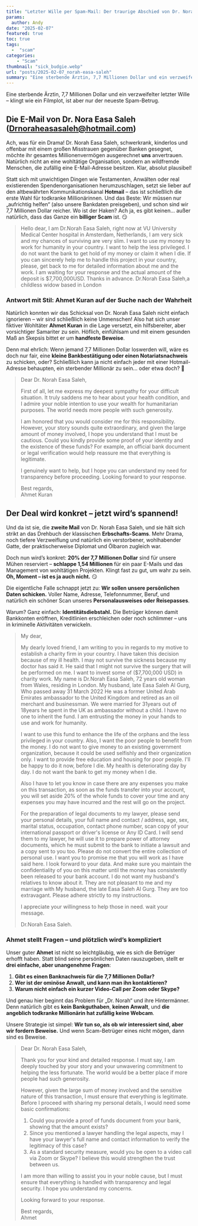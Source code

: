 ```yaml
---
title: "Letzter Wille per Spam-Mail: Der traurige Abschied von Dr. Norah Easa Saleh"
params:
  author: Andy
date: "2025-02-07"
featured: true
toc: true
tags: 
  -  "scam"
categories:
    - "Scam"
thumbnail: "sick_budgie.webp"
url: "posts/2025-02-07_norah-easa-saleh"
summary: "Eine sterbende Ärztin, 7,7 Millionen Dollar und ein verzweifelter letzter Wille – klingt wie ein Filmplot, ist aber nur der neueste Spam-Betrug."
---
```


Eine sterbende Ärztin, 7,7 Millionen Dollar und ein verzweifelter letzter Wille – klingt wie ein Filmplot, ist aber nur der neueste Spam-Betrug.


## Die E-Mail von Dr. Nora Easa Saleh (Drnoraheasasaleh@hotmail.com)

Ach, was für ein Drama! Dr. Norah Easa Saleh, schwerkrank, kinderlos und offenbar mit einem großen Misstrauen gegenüber Banken gesegnet, möchte ihr gesamtes Millionenvermögen ausgerechnet **uns** anvertrauen. Natürlich nicht an eine wohltätige Organisation, sondern an wildfremde Menschen, die zufällig eine E-Mail-Adresse besitzen. Klar, absolut plausibel!  

Statt sich mit unwichtigen Dingen wie Testamenten, Anwälten oder real existierenden Spendenorganisationen herumzuschlagen, setzt sie lieber auf den altbewährten Kommunikationskanal **Hotmail** – das ist schließlich die erste Wahl für todkranke Millionärinnen. Und das Beste: Wir müssen nur „aufrichtig helfen“ (also unsere Bankdaten preisgeben), und schon sind wir 7,7 Millionen Dollar reicher. Wo ist der Haken? Ach ja, es gibt keinen… außer natürlich, dass das Ganze ein **billiger Scam** ist. 😏

> Hello dear, I am Dr.Norah Easa Saleh, right now at VU University Medical Center hospital in Amsterdam, Netherlands, I am very sick and my chances of surviving are very slim. I want to use my money to work for humanity in your country. I want to help the less privileged. I do not want the bank to get hold of my money or claim it when I die. If you can sincerely help me to handle this project in your country, please, get back to me for detailed information about me and the work. I am waiting for your response and the actual amount of the deposit is $7,700,000USD. Thanks in advance. Dr.Norah Easa Saleh,a childless widow based in London  


### Antwort mit Stil: Ahmet Kuran auf der Suche nach der Wahrheit

Natürlich konnten wir das Schicksal von Dr. Norah Easa Saleh nicht einfach ignorieren – wir sind schließlich keine Unmenschen! Also hat sich unser fiktiver Wohltäter **Ahmet Kuran** in die Lage versetzt, ein hilfsbereiter, aber vorsichtiger Samariter zu sein. Höflich, einfühlsam und mit einem gesunden Maß an Skepsis bittet er um **handfeste Beweise**.  

Denn mal ehrlich: Wenn jemand 7,7 Millionen Dollar loswerden will, wäre es doch nur fair, eine **kleine Bankbestätigung oder einen Notariatsnachweis** zu schicken, oder? Schließlich kann ja nicht einfach jeder mit einer Hotmail-Adresse behaupten, ein sterbender Millionär zu sein… oder etwa doch? 🤔  

> Dear Dr. Norah Easa Saleh,  
>   
> First of all, let me express my deepest sympathy for your difficult situation. It truly saddens me to hear about your health condition, and I admire your noble intention to use your wealth for humanitarian purposes. The world needs more people with such generosity.  
>   
> I am honored that you would consider me for this responsibility. However, your story sounds quite extraordinary, and given the large amount of money involved, I hope you understand that I must be cautious. Could you kindly provide some proof of your identity and the existence of these funds? For example, an official bank document or legal verification would help reassure me that everything is legitimate.  
>   
> I genuinely want to help, but I hope you can understand my need for transparency before proceeding. Looking forward to your response.  
>   
> Best regards,  
> Ahmet Kuran  

## Der Deal wird konkret – jetzt wird’s spannend!  

Und da ist sie, die **zweite Mail** von Dr. Norah Easa Saleh, und sie hält sich strikt an das Drehbuch der klassischen **Erbschafts-Scams**. Mehr Drama, noch tiefere Verzweiflung und natürlich ein verstorbener, wohlhabender Gatte, der praktischerweise Diplomat und Ölbaron zugleich war.  

Doch nun wird’s konkret: **20% der 7,7 Millionen Dollar** sind für unsere Mühen reserviert – **schlappe 1,54 Millionen** für ein paar E-Mails und das Management von wohltätigen Projekten. Klingt fast zu gut, um wahr zu sein. **Oh, Moment – ist es ja auch nicht.** 😏  

Die eigentliche Falle schnappt jetzt zu: **Wir sollen unsere persönlichen Daten schicken.** Voller Name, Adresse, Telefonnummer, Beruf, und natürlich ein schöner Scan unseres **Personalausweises oder Reisepasses**. 

Warum? Ganz einfach: **Identitätsdiebstahl.** Die Betrüger können damit Bankkonten eröffnen, Kreditlinien erschleichen oder noch schlimmer – uns in kriminelle Aktivitäten verwickeln.  

> My dear,  
>   
> My dearly loved friend, I am writing to you in regards to my motive to establish a charity firm in your country. I have taken this decision because of my ill health. I may not survive the sickness because my doctor has said it. He said that I might not survive the surgery that will be performed on me. I want to invest some of ($7,700,000 USD) in charity work. My name is Dr.Norah Easa Saleh, 72 years old woman from Wales, residing in London. My husband, late Easa Saleh Al Gurg, Who passed away 31 March 2022 He was a former United Arab Emirates ambassador to the United Kingdom and retired as an oil merchant and businessman. We were married for 31years out of 18years he spent in the UK as ambassador without a child. I have no one to inherit the fund. I am entrusting the money in your hands to use and work for humanity.  
>   
> I want to use this fund to enhance the life of the orphans and the less privileged in your country. Also, I want the poor people to benefit from the money. I do not want to give money to an existing government organization, because it could be used selfishly and their organization only. I want to provide free education and housing for poor people. I'll be happy to do it now, before I die. My health is deteriorating day by day. I do not want the bank to get my money when I die.  
>   
> Also I have  to let you know in case there are any expenses you make on this transaction, as soon as the funds transfer into your account, you will  set aside  20% of the whole funds to cover your time and any expenses you may have incurred  and the rest will go on the project.  
>   
> For the preparation of legal documents to my lawyer, please send your personal details, your full name and contact / address, age, sex, marital status, occupation, contact phone number, scan copy of your international passport or driver's license or Any ID Card. I will send them to my lawyer, he will use it to prepare power of attorney documents, which he must submit to the bank to initiate a lawsuit and a copy sent to you too. Please do not convert the entire collection of personal use. I want you to promise me that you will work as I have said here. I look forward to your data. And make sure you maintain the confidentiality of you on this matter until the money has consistently been released to your bank account. I do not want my husband's relatives to know about it. They are not pleasant to me and my marriage with My husband, the late Easa Saleh Al Gurg. They are too extravagant. Please adhere strictly to my instructions.  
>   
> I appreciate your willingness to help those in need. wait your message.  
>   
> Dr.Norah Easa Saleh.  

### Ahmet stellt Fragen – und plötzlich wird’s kompliziert  

Unser guter **Ahmet** ist nicht so leichtgläubig, wie es sich die Betrüger erhofft haben. Statt blind seine persönlichen Daten rauszugeben, stellt er **drei einfache, aber unangenehme Fragen**:  

1. **Gibt es einen Banknachweis für die 7,7 Millionen Dollar?**  
2. **Wer ist der ominöse Anwalt, und kann man ihn kontaktieren?**  
3. **Warum nicht einfach ein kurzer Video-Call per Zoom oder Skype?**  

Und genau hier beginnt das Problem für „Dr. Norah“ und ihre Hintermänner. Denn natürlich gibt es **kein Bankguthaben**, **keinen Anwalt**, und **die angeblich todkranke Millionärin hat zufällig keine Webcam**.  

Unsere Strategie ist simpel: **Wir tun so, als ob wir interessiert sind, aber wir fordern Beweise.** Und wenn Scam-Betrüger eines nicht mögen, dann sind es Beweise.  

> Dear Dr. Norah Easa Saleh,    
>   
> Thank you for your kind and detailed response. I must say, I am deeply touched by your story and your unwavering commitment to helping the less fortunate. The world would be a better place if more people had such generosity.    
>   
> However, given the large sum of money involved and the sensitive nature of this transaction, I must ensure that everything is legitimate. Before I proceed with sharing my personal details, I would need some basic confirmations:    
>   
> 1. Could you provide a proof of funds document from your bank, showing that the amount exists?    
> 2. Since you mentioned a lawyer handling the legal aspects, may I have your lawyer's full name and contact information to verify the legitimacy of this case?    
> 3. As a standard security measure, would you be open to a video call via Zoom or Skype? I believe this would strengthen the trust between us.    
>   
> I am more than willing to assist you in your noble cause, but I must ensure that everything is handled with transparency and legal security. I hope you understand my concerns.    
>   
> Looking forward to your response.    
>   
> Best regards,    
> Ahmet  
